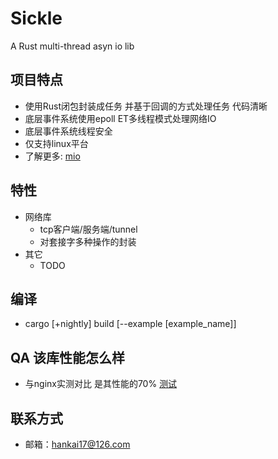 # Sickle
A Rust multi-thread asyn io lib

## 项目特点
- 使用Rust闭包封装成任务 并基于回调的方式处理任务 代码清晰
- 底层事件系统使用epoll ET多线程模式处理网络IO
- 底层事件系统线程安全
- 仅支持linux平台
- 了解更多: [mio](https://github.com/tokio-rs/mio)

## 特性
- 网络库
  - tcp客户端/服务端/tunnel
  - 对套接字多种操作的封装
- 其它
  - TODO

## 编译
-  cargo [+nightly] build [--example [example_name]]

## QA 该库性能怎么样
- 与nginx实测对比 是其性能的70% [测试](https://github.com/hankai17/context_benchmark/tree/master/rust)

## 联系方式
- 邮箱：<hankai17@126.com>
